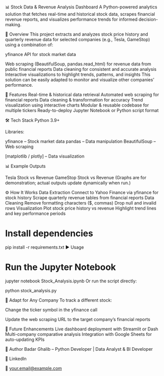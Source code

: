 📊 Stock Data & Revenue Analysis Dashboard
A Python-powered analytics solution that fetches real-time and historical stock data, scrapes financial revenue reports, and visualizes performance trends for informed decision-making.

🚀 Overview
This project extracts and analyzes stock price history and quarterly revenue data for selected companies (e.g., Tesla, GameStop) using a combination of:

yfinance API for stock market data

Web scraping (BeautifulSoup, pandas.read_html) for revenue data from public financial reports
Data cleaning for consistent and accurate analysis
Interactive visualizations to highlight trends, patterns, and insights
This solution can be easily adapted to monitor and visualize other companies’ performance.

📂 Features
Real-time & historical data retrieval
Automated web scraping for financial reports
Data cleaning & transformation for accuracy
Trend visualization using interactive charts
Modular & reusable codebase for multiple tickers
Ready-to-deploy Jupyter Notebook or Python script format

🛠️ Tech Stack
Python 3.9+

Libraries:

yfinance – Stock market data
pandas – Data manipulation
BeautifulSoup – Web scraping

[matplotlib / plotly] – Data visualization

📊 Example Outputs

Tesla Stock vs Revenue
GameStop Stock vs Revenue
(Graphs are for demonstration; actual outputs update dynamically when run.)

⚙️ How It Works
Data Extraction
Connect to Yahoo Finance via yfinance for stock history
Scrape quarterly revenue tables from financial reports
Data Cleaning
Remove formatting characters ($, commas)
Drop null and invalid rows
Visualization
Plot stock price history vs revenue
Highlight trend lines and key performance periods

# Install dependencies
pip install -r requirements.txt
▶️ Usage

# Run the Jupyter Notebook
jupyter notebook Stock_Analysis.ipynb
Or run the script directly:


python stock_analysis.py

🔄 Adapt for Any Company
To track a different stock:

Change the ticker symbol in the yfinance call

Update the web scraping URL to the target company’s financial reports

📌 Future Enhancements
Live dashboard deployment with Streamlit or Dash
Multi-company comparative analysis
Integration with Google Sheets for auto-updating KPIs

👤 Author
Badar Ghalib – Python Developer | Data Analyst & BI Developer

💼 LinkedIn

📧 your.email@example.com
